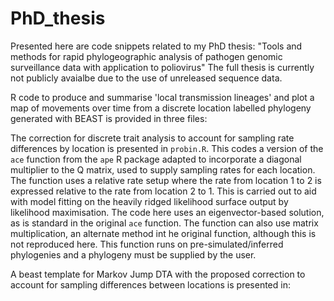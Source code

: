 # PhD_thesis

Presented here are code snippets related to my PhD thesis:
"Tools and methods for rapid phylogeographic analysis of pathogen genomic surveillance data with application to poliovirus"
The full thesis is currently not publicly avaialbe due to the use of unreleased sequence data.


R code to produce and summarise 'local transmission lineages' and plot a map of movements over time from a discrete location labelled phylogeny generated with BEAST is provided in three files:

The correction for discrete trait analysis to account for sampling rate differences by location is presented in ```probin.R```. This codes a version of the ```ace``` function from the ```ape``` R package adapted to incorporate a diagonal multiplier to the Q matrix, used to supply sampling rates for each location. The function uses a relative rate setup where the rate from location 1 to 2 is expressed relative to the rate from location 2 to 1. This is carried out to aid with model fitting on the heavily ridged likelihood surface output by likelihood maximisation. The code here uses an eigenvector-based solution, as is standard in the original ```ace``` function. The function can also use matrix multiplication, an alternate method int he original function, although this is not reproduced here. This function runs on pre-simulated/inferred phylogenies and a phylogeny must be supplied by the user.


A beast template for Markov Jump DTA with the proposed correction to account for sampling differences between locations is presented in:

